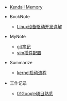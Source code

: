 * [Kendall Memory](/README.md)


* BookNote
  * [Linux设备驱动开发详解](/读书笔记/Linux设备驱动开发详解.md)

* MyNote

  * [git笔记](/学习笔记/git笔记.md)
  * [vim插件配置](/学习笔记/vim插件配置.md)

* Summarize
  * [kernel启动流程](/学习总结/kernel启动流程.md)
  
* 工作记录
  * [01Google项目熟悉](/工作记录/01Google项目熟悉.md)
